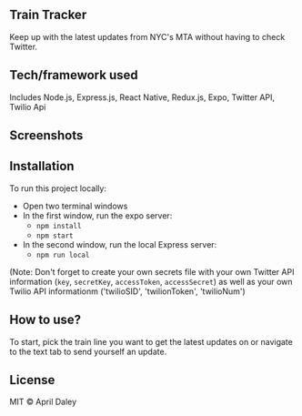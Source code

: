 ## Train Tracker
Keep up with the latest updates from NYC's MTA without having to check Twitter.

## Tech/framework used
Includes Node.js, Express.js, React Native, Redux.js, Expo, Twitter API, Twilio Api

## Screenshots


## Installation
To run this project locally:

- Open two terminal windows
- In the first window, run the expo server:
  - `npm install`
  - `npm start`
- In the second window, run the local Express server:
  - `npm run local`
  
(Note: Don't forget to create your own secrets file with your own Twitter API information (`key`, `secretKey`, `accessToken`, `accessSecret`) as well as your own Twilio API informationm ('twilioSID', 'twilionToken', 'twilioNum')

## How to use?
To start, pick the train line you want to get the latest updates on or navigate to the text tab to send yourself an update.


## License
MIT © April Daley
